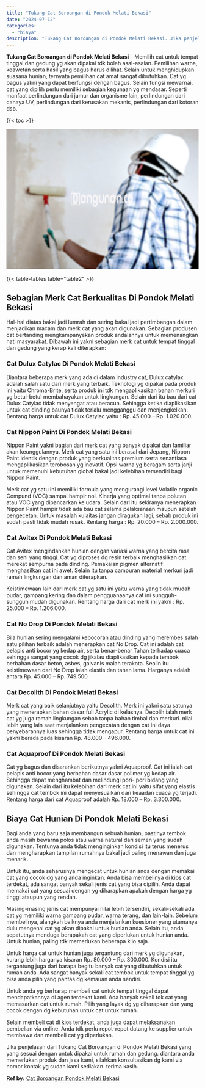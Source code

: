 ```yaml
---
title: "Tukang Cat Boroangan di Pondok Melati Bekasi"
date: "2024-07-12"
categories: 
  - "biaya"
description: "Tukang Cat Boroangan di Pondok Melati Bekasi. Jika penjelasan dari Tukang Cat Boroangan di Pondok Melati Bekasi yang yang sesuai dengan untuk dipakai untuk r..."
---
```


**Tukang Cat Boroangan di Pondok Melati Bekasi** – Memilih cat untuk tempat tinggal dan gedung yg akan dipakai tdk boleh asal-asalan. Pemilihan warna, keawetan serta hasil yang bagus harus dilihat. Selain untuk menghidupkan suasana hunian, ternyata pemilihan cat amat sangat dibutuhkan. Cat yg bagus yakni yang dapat berfungsi dengan bagus. Selain fungsi mewarnai, cat yang dipilih perlu memiliki sebagian kegunaan yg mendasar. Seperti manfaat perlindungan dari jamur dan organisme lain, perlindungan dari cahaya UV, perlindungan dari kerusakan mekanis, perlindungan dari kotoran dsb.

{{< toc >}}

![Tukang Cat Boroangan di Pondok Melati Bekasi](/images/jasa-cat-murah34.png)

{{< table-tables table="table2" >}}

## Sebagian Merk Cat Berkualitas Di Pondok Melati Bekasi

Hal-hal diatas bakal jadi lumrah dan sering bakal jadi pertimbangan dalam menjadikan macam dan merk cat yang akan digunakan. Sebagian produsen cat bertanding mengkampanyekan produk andalannya untuk memenangkan hati masyarakat. Dibawah ini yakni sebagian merk cat untuk tempat tinggal dan gedung yang kerap kali diterapkan:

### Cat Dulux Catylac Di Pondok Melati Bekasi

Diantara beberapa merk yang ada di dalam industry cat, Dulux catylax adalah salah satu dari merk yang terbaik. Teknologi yg dipakai pada produk ini yaitu Chroma-Brite, serta produk ini tdk mengaplikasikan bahan merkuri yg betul-betul membahayakan untuk lingkungan. Selain dari itu bau dari cat Dulux Catylac tidak menyengat atau beracun. Sehingga ketika diaplikasikan untuk cat dinding baunya tidak terlalu mengganggu dan menjengkelkan. Bentang harga untuk cat Dulux Catylac yaitu : Rp. 45.000 – Rp. 1.020.000.

### Cat Nippon Paint Di Pondok Melati Bekasi

Nippon Paint yakni bagian dari merk cat yang banyak dipakai dan familiar akan keunggulannya. Merk cat yang satu ini berasal dari Jepang, Nippon Paint identik dengan produk yang berkualitas premium serta senantiasa mengaplikasikan terobosan yg inovatif. Opsi warna yg beragam serta janji untuk memenuhi kebutuhan global bakal jadi kelebihan tersendiri bagi Nippon Paint.

Merk cat yg satu ini memiliki formula yang mengurangi level Volatile organic Compund (VOC) sampai hampir nol. Kinerja yang optimal tanpa polutan atau VOC yang dipancarkan ke udara. Selain dari itu sekiranya menerapkan Nippon Paint hampir tidak ada bau cat selama pelaksanaan maupun setelah pengecetan. Untuk masalah kulaitas jangan diragukan lagi, sebab produk ini sudah pasti tidak mudah rusak. Rentang harga : Rp. 20.000 – Rp. 2.000.000.

### Cat Avitex Di Pondok Melati Bekasi

Cat Avitex mengindahkan hunian dengan variasi warna yang bercita rasa dan seni yang tinggi. Cat yg diproses dg resin terbaik menghasilkan cat merekat sempurna pada dinding. Pemakaian pigmen alternatif menghasilkan cat ini awet. Selain itu tanpa campuran material merkuri jadi ramah lingkungan dan aman diterapkan.

Keistimewaan lain dari merk cat yg satu ini yaitu warna yang tidak mudah pudar, gampang kering dan dalam pengguanaanya cat ini sungguh-sungguh mudah digunakan. Rentang harga dari cat merk ini yakni : Rp. 25.000 – Rp. 1.206.000.

### Cat No Drop Di Pondok Melati Bekasi

Bila hunian sering mengalami kebocoran atau dinding yang merembes salah satu pilihan terbaik adalah menerapkan cat No Drop. Cat ini adalah cat pelapis anti bocor yg kedap air, serta benar-benar Tahan terhadap cuaca sehingga sangat yang cocok dg jikalau diaplikasikan kepada tembok berbahan dasar beton, asbes, galvanis malah terakota. Sealin itu keistimewaan dari No Drop ialah elastis dan tahan lama. Harganya adalah antara Rp. 45.000 – Rp. 749.500

### Cat Decolith Di Pondok Melati Bekasi

Merk cat yang baik selanjutnya yaitu Decolith. Merk ini yakni satu satunya yang menerapkan bahan dasar full Acrylic di kelasnya. Decolih ialah merk cat yg juga ramah lingkungan sebab tanpa bahan timbal dan merkuri. nilai lebih yang lain saat menjalankan pengecatan dengan cat ini daya penyebarannya luas sehingga tidak mengapur. Rentang harga untuk cat ini yakni berada pada kisaran Rp. 48.000 – 496.000.

### Cat Aquaproof Di Pondok Melati Bekasi

Cat yg bagus dan disarankan berikutnya yakni Aquaproof. Cat ini ialah cat pelapis anti bocor yang berbahan dasar dasar polimer yg kedap air. Sehingga dapat menghambat dan melindungi pori- pori bidang yang digunakan. Selain dari itu kelebihan dari merk cat ini yaitu sifat yang elastis sehingga cat tembok ini dapat menyesuaikan dari keaadan cuaca yg terjadi. Rentang harga dari cat Aquaproof adalah Rp. 18.000 – Rp. 3.300.000.

## Biaya Cat Hunian Di Pondok Melati Bekasi

Bagi anda yang baru saja membangun sebuah hunian, pastinya tembok anda masih bewarna polos atau warna natural dari semen yang sudah digunakan. Tentunya anda tidak menginginkan kondisi itu terus menerus dan mengharapkan tampilan rumahnya bakal jadi paling menawan dan juga menarik.

Untuk itu, anda seharusnya mengecat untuk hunian anda dengan memakai cat yang cocok dg yang anda inginkan. Anda bisa membelinya di kios cat terdekat, ada sangat banyak sekali jenis cat yang bisa dipilih. Anda dapat memakai cat yang sesuai dengan yg diharapkan apakah dengan harga yg tinggi ataupun yang rendah.

Masing-masing jenis cat mempunyai nilai lebih tersendiri, sekali-sekali ada cat yg memiliki warna gampang pudar, warna terang, dan lain-lain. Sebelum membelinya, alangkah baiknya anda menjalankan kuesioner yang utamanya dulu mengenai cat yg akan dipakai untuk hunian anda. Selain itu, anda sepatutnya menduga berapakah cat yang diperlukan untuk hunian anda. Untuk hunian, paling tdk memerlukan beberapa kilo saja.

Untuk harga cat untuk hunian juga tergantung dari merk yg digunakan, kurang lebih harganya kisaran Rp. 80.000 – Rp. 300.000. Kondisi itu tergantung juga dari barapa begitu banyak cat yang dibutuhkan untuk rumah anda. Ada sangat banyak sekali cat tembok untuk tempat tinggal yg bisa anda pilih yang pantas dg kemauan anda sendiri.

Untuk anda yg berharap membeli cat untuk tempat tinggal dapat mendapatkannya di agen terdekat kami. Ada banyak sekali tok cat yang memasarkan cat untuk rumah. Pilih yang layak dg yg diharapkan dan yang cocok dengan dg kebutuhan untuk cat untuk rumah.

Selain membeli cat di kios terdekat, anda juga dapat melaksanakan pembelian via online. Anda tdk perlu repot-repot datang ke supplier untuk membawa dan membeli cat yg diperlukan.

Jika penjelasan dari Tukang Cat Boroangan di Pondok Melati Bekasi yang yang sesuai dengan untuk dipakai untuk rumah dan gedung. diantara anda memerlukan produk dan jasa kami, silahkan konsultasikan dg kami via nomor kontak yg sudah kami sediakan. terima kasih.

**Ref by:** [Cat Boroangan Pondok Melati Bekasi](https://id.wikipedia.org/wiki/Cat)
